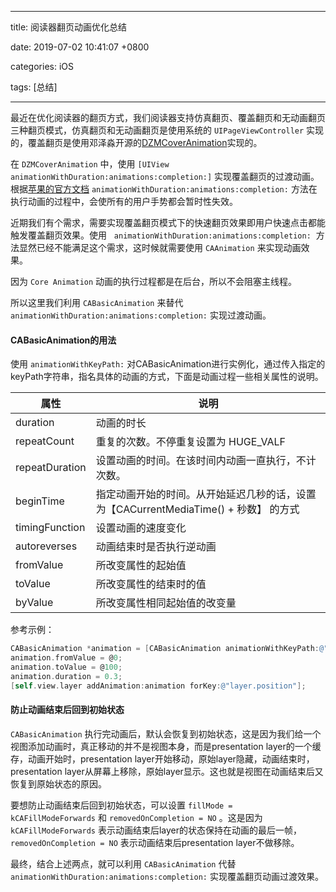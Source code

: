 
---

title: 阅读器翻页动画优化总结

date: 2019-07-02 10:41:07 +0800

categories: iOS

tags: [总结]

---


最近在优化阅读器的翻页方式，我们阅读器支持仿真翻页、覆盖翻页和无动画翻页三种翻页模式，仿真翻页和无动画翻页是使用系统的 `UIPageViewController` 实现的，覆盖翻页是使用邓泽淼开源的[DZMCoverAnimation](https://github.com/dengzemiao/DZMCoverAnimation)实现的。

在 `DZMCoverAnimation` 中，使用 `[UIView animationWithDuration:animations:completion:]` 实现覆盖翻页的过渡动画。根据[苹果的官方文档](https://developer.apple.com/documentation/uikit/uiview/1622515-animatewithduration?language=objc) `animationWithDuration:animations:completion:` 方法在执行动画的过程中，会使所有的用户手势都会暂时性失效。

近期我们有个需求，需要实现覆盖翻页模式下的快速翻页效果即用户快速点击都能触发覆盖翻页效果。使用   `animationWithDuration:animations:completion:`  方法显然已经不能满足这个需求，这时候就需要使用 `CAAnimation` 来实现动画效果。

因为 `Core Animation` 动画的执行过程都是在后台，所以不会阻塞主线程。

所以这里我们利用 `CABasicAnimation` 来替代 `animationWithDuration:animations:completion:` 实现过渡动画。

<a name="qn836"></a>
#### CABasicAnimation的用法
使用 `animationWithKeyPath:` 对CABasicAnimation进行实例化，通过传入指定的keyPath字符串，指名具体的动画的方式，下面是动画过程一些相关属性的说明。

| 属性 | 说明 |
| --- | --- |
| duration | 动画的时长 |
| repeatCount | 重复的次数。不停重复设置为 HUGE_VALF |
| repeatDuration | 设置动画的时间。在该时间内动画一直执行，不计次数。 |
| beginTime | 指定动画开始的时间。从开始延迟几秒的话，设置为【CACurrentMediaTime() + 秒数】 的方式 |
| timingFunction | 设置动画的速度变化 |
| autoreverses | 动画结束时是否执行逆动画 |
| fromValue | 所改变属性的起始值 |
| toValue | 所改变属性的结束时的值 |
| byValue | 所改变属性相同起始值的改变量 |

参考示例：
```objectivec
CABasicAnimation *animation = [CABasicAnimation animationWithKeyPath:@"position.x"];
animation.fromValue = @0;
animation.toValue = @100;
animation.duration = 0.3;
[self.view.layer addAnimation:animation forKey:@"layer.position"];
```

<a name="ypmaa"></a>
#### 防止动画结束后回到初始状态
`CABasicAnimation` 执行完动画后，默认会恢复到初始状态，这是因为我们给一个视图添加动画时，真正移动的并不是视图本身，而是presentation layer的一个缓存，动画开始时，presentation layer开始移动，原始layer隐藏，动画结束时，presentation layer从屏幕上移除，原始layer显示。这也就是视图在动画结束后又恢复到原始状态的原因。

要想防止动画结束后回到初始状态，可以设置 `fillMode = kCAFillModeForwards` 和 `removedOnCompletion = NO` 。这是因为 `kCAFillModeForwards` 表示动画结束后layer的状态保持在动画的最后一帧， `removedOnCompletion = NO` 表示动画结束后presentation layer不做移除。

最终，结合上述两点，就可以利用 `CABasicAnimation` 代替`animationWithDuration:animations:completion:` 实现覆盖翻页动画过渡效果。

